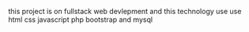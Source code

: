 this project is on fullstack web devlepment and this technology use use html css javascript php bootstrap and mysql
